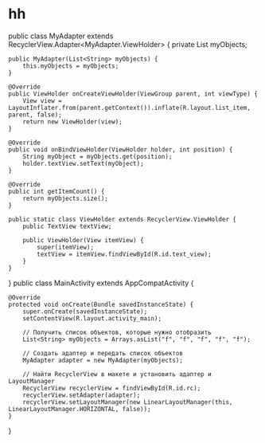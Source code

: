 # hh
public class MyAdapter extends RecyclerView.Adapter<MyAdapter.ViewHolder> {
    private List<String> myObjects;

    public MyAdapter(List<String> myObjects) {
        this.myObjects = myObjects;
    }

    @Override
    public ViewHolder onCreateViewHolder(ViewGroup parent, int viewType) {
        View view = LayoutInflater.from(parent.getContext()).inflate(R.layout.list_item, parent, false);
        return new ViewHolder(view);
    }

    @Override
    public void onBindViewHolder(ViewHolder holder, int position) {
        String myObject = myObjects.get(position);
        holder.textView.setText(myObject);
    }

    @Override
    public int getItemCount() {
        return myObjects.size();
    }

    public static class ViewHolder extends RecyclerView.ViewHolder {
        public TextView textView;

        public ViewHolder(View itemView) {
            super(itemView);
            textView = itemView.findViewById(R.id.text_view);
        }
    }
}
public class MainActivity extends AppCompatActivity {

    @Override
    protected void onCreate(Bundle savedInstanceState) {
        super.onCreate(savedInstanceState);
        setContentView(R.layout.activity_main);

        // Получить список объектов, которые нужно отобразить
        List<String> myObjects = Arrays.asList("f", "f", "f", "f", "f");

        // Создать адаптер и передать список объектов
        MyAdapter adapter = new MyAdapter(myObjects);

        // Найти RecyclerView в макете и установить адаптер и LayoutManager
        RecyclerView recyclerView = findViewById(R.id.rc);
        recyclerView.setAdapter(adapter);
        recyclerView.setLayoutManager(new LinearLayoutManager(this, LinearLayoutManager.HORIZONTAL, false));
    }
}
